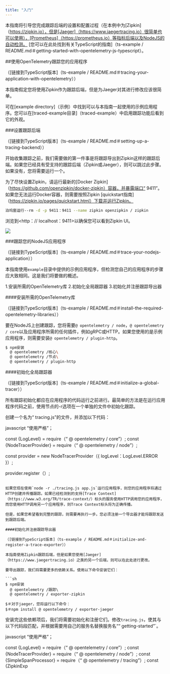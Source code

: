 ```yaml
---
title: "入门"
---
```


本指南将引导您完成跟踪后端的设置和配置过程（在本例中为[Zipkin]（https://zipkin.io），但是[Jaeger]（https://www.jaegertracing.io）很简单也可以使用），[Prometheus]（https://prometheus.io）等指标后端以及NodeJS的自动检测。 [您可以在此处找到有关TypeScript的指南]（ts-example / README.md＃getting-started-with-opentelemetry-js-typescript）。


##使用OpenTelemetry跟踪您的应用程序

（[链接到TypeScript版本]（ts-example / README.md＃tracing-your-application-with-opentelemetry））

本指南假定您将使用Zipkin作为跟踪后端，但是为Jaeger对其进行修改应该很简单。

可在[example directory]（示例）中找到可以与本指南一起使用的示例应用程序。您可以在[traced-example目录]（traced-example）中启用跟踪功能后看到它的外观。

###设置跟踪后端

（[链接到TypeScript版本]（ts-example / README.md＃setting-up-a-tracing-backend））

开始收集跟踪之前，我们需要做的第一件事是将跟踪导出到Zipkin这样的跟踪后端。如果您已经具有受支持的跟踪后端（Zipkin或Jaeger），则可以跳过此步骤。如果没有，您将需要运行一个。

为了尽快设置Zipkin，请运行最新的[Docker Zipkin]（https://github.com/openzipkin/docker-zipkin）容器，并暴露端口“ 9411”。如果您无法运行Docker容器，则需要按照Zipkin [quickstart指南]（https://zipkin.io/pages/quickstart.html）下载并运行Zipkin。

```sh
泊坞窗运行--rm -d -p 9411：9411 --name zipkin openzipkin / zipkin
```

浏览到<http：// localhost：9411>以确保您可以看到Zipkin UI。

<p align =“ center”> <img src =“ ./ images / zipkin.png？raw = true” /> </ p>

###跟踪您的NodeJS应用程序

（[链接到TypeScript版本]（ts-example / README.md＃trace-your-nodejs-application））

本指南使用`example`目录中提供的示例应用程序，但检测您自己的应用程序的步骤应大致相同。这是我们将要做的概述。

1.安装所需的OpenTelemetry库
2.初始化全局跟踪器
3.初始化并注册跟踪导出器

####安装所需的OpenTelemetry库

（[链接到TypeScript版本]（ts-example / README.md＃install-the-required-opentelemetry-libraries））

要在NodeJS上创建跟踪，您将需要`@ opentelemetry / node`，`@ opentelemetry / core`以及应用程序所需的任何插件，例如gRPC或HTTP。如果您使用的是示例应用程序，则需要安装`@ opentelemetry / plugin-http`。

```sh
$ npm安装
  @ opentelemetry /核心\
  @ opentelemetry /节点\
  @ opentelemetry / plugin-http
```

####初始化全局跟踪器

（[链接到TypeScript版本]（ts-example / README.md＃initialize-a-global-tracer））

所有跟踪初始化都应在应用程序的代码运行之前进行。最简单的方法是在运行应用程序代码之前，使用节点的-r选项在一个单独的文件中初始化跟踪。

创建一个名为“ tracing.js”的文件，并添加以下代码：

javascript
“使用严格”；

const {LogLevel} = require（“ @ opentelemetry / core”）;
const {NodeTracerProvider} = require（“ @ opentelemetry / node”）;

const provider = new NodeTracerProvider（{
  logLevel：LogLevel.ERROR
}）;

provider.register（）;
```

如果您现在使用`node -r ./tracing.js app.js`运行应用程序，则您的应用程序将通过HTTP创建并传播跟踪。如果已经检测到的支持[Trace Context]（https://www.w3.org/TR/trace-context/）标头的服务使用HTTP调用您的应用程序，而您使用HTTP调用另一个应用程序，则Trace Context标头将为正确传播。

但是，如果您希望看到完整的跟踪，则需要再执行一步。您必须注册一个导出器才能将跟踪发送到跟踪后端。

####初始化并注册跟踪导出器

（[链接到TypeScript版本]（ts-example / README.md＃initialize-and-register-a-trace-exporter））

本指南使用Zipkin跟踪后端，但是如果您使用[Jaeger]（https://www.jaegertracing.io）之类的另一个后端，则可以在此处进行更改。

要导出跟踪，我们将需要更多的依赖关系。使用以下命令安装它们：

```sh
$ npm安装
  @ opentelemetry /跟踪\
  @ opentelemetry / exporter-zipkin

$＃对于jaeger，您将运行以下命令：
$＃npm install @ opentelemetry / exporter-jaeger
```

安装完这些依赖​​项后，我们将需要初始化和注册它们。修改`tracing.js`，使其与以下代码段匹配，并根据需要用自己的服务名替换服务名““ getting-started”`。

javascript
“使用严格”；

const {LogLevel} = require（“ @ opentelemetry / core”）;
const {NodeTracerProvider} = require（“ @ opentelemetry / node”）;
const {SimpleSpanProcessor} = require（“ @ opentelemetry / tracing”）;
const {ZipkinExp